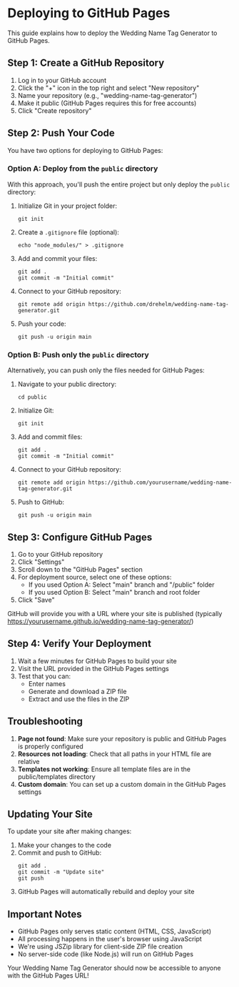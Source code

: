 # Deploying to GitHub Pages

This guide explains how to deploy the Wedding Name Tag Generator to GitHub Pages.

## Step 1: Create a GitHub Repository

1. Log in to your GitHub account
2. Click the "+" icon in the top right and select "New repository"
3. Name your repository (e.g., "wedding-name-tag-generator")
4. Make it public (GitHub Pages requires this for free accounts)
5. Click "Create repository"

## Step 2: Push Your Code

You have two options for deploying to GitHub Pages:

### Option A: Deploy from the `public` directory

With this approach, you'll push the entire project but only deploy the `public` directory:

1. Initialize Git in your project folder:
   ```
   git init
   ```

2. Create a `.gitignore` file (optional):
   ```
   echo "node_modules/" > .gitignore
   ```

3. Add and commit your files:
   ```
   git add .
   git commit -m "Initial commit"
   ```

4. Connect to your GitHub repository:
   ```
   git remote add origin https://github.com/drehelm/wedding-name-tag-generator.git
   ```

5. Push your code:
   ```
   git push -u origin main
   ```

### Option B: Push only the `public` directory

Alternatively, you can push only the files needed for GitHub Pages:

1. Navigate to your public directory:
   ```
   cd public
   ```

2. Initialize Git:
   ```
   git init
   ```

3. Add and commit files:
   ```
   git add .
   git commit -m "Initial commit"
   ```

4. Connect to your GitHub repository:
   ```
   git remote add origin https://github.com/yourusername/wedding-name-tag-generator.git
   ```

5. Push to GitHub:
   ```
   git push -u origin main
   ```

## Step 3: Configure GitHub Pages

1. Go to your GitHub repository
2. Click "Settings"
3. Scroll down to the "GitHub Pages" section
4. For deployment source, select one of these options:
   - If you used Option A: Select "main" branch and "/public" folder
   - If you used Option B: Select "main" branch and root folder
5. Click "Save"

GitHub will provide you with a URL where your site is published (typically https://yourusername.github.io/wedding-name-tag-generator/)

## Step 4: Verify Your Deployment

1. Wait a few minutes for GitHub Pages to build your site
2. Visit the URL provided in the GitHub Pages settings
3. Test that you can:
   - Enter names
   - Generate and download a ZIP file
   - Extract and use the files in the ZIP

## Troubleshooting

1. **Page not found**: Make sure your repository is public and GitHub Pages is properly configured
2. **Resources not loading**: Check that all paths in your HTML file are relative
3. **Templates not working**: Ensure all template files are in the public/templates directory
4. **Custom domain**: You can set up a custom domain in the GitHub Pages settings

## Updating Your Site

To update your site after making changes:

1. Make your changes to the code
2. Commit and push to GitHub:
   ```
   git add .
   git commit -m "Update site"
   git push
   ```
3. GitHub Pages will automatically rebuild and deploy your site

## Important Notes

- GitHub Pages only serves static content (HTML, CSS, JavaScript)
- All processing happens in the user's browser using JavaScript
- We're using JSZip library for client-side ZIP file creation
- No server-side code (like Node.js) will run on GitHub Pages

Your Wedding Name Tag Generator should now be accessible to anyone with the GitHub Pages URL!